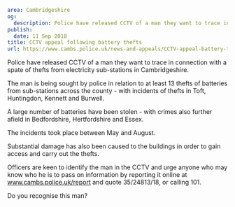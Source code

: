 ```yaml
area: Cambridgeshire
og:
  description: Police have released CCTV of a man they want to trace in connection with a spate of thefts from electricity sub-stations in Cambridgeshire.
publish:
  date: 11 Sep 2018
title: CCTV appeal following battery thefts
url: https://www.cambs.police.uk/news-and-appeals/CCTV-appeal-battery-thefts
```

Police have released CCTV of a man they want to trace in connection with a spate of thefts from electricity sub-stations in Cambridgeshire.

The man is being sought by police in relation to at least 13 thefts of batteries from sub-stations across the county - with incidents of thefts in Toft, Huntingdon, Kennett and Burwell.

A large number of batteries have been stolen - with crimes also further afield in Bedfordshire, Hertfordshire and Essex.

The incidents took place between May and August.

Substantial damage has also been caused to the buildings in order to gain access and carry out the thefts.

Officers are keen to identify the man in the CCTV and urge anyone who may know who he is to pass on information by reporting it online at www.cambs.police.uk/report and quote 35/24813/18, or calling 101.

Do you recognise this man?
